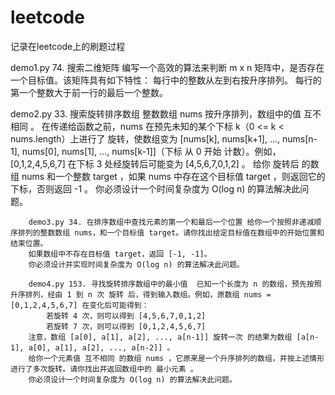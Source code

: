 # leetcode
记录在leetcode上的刷题过程

demo1.py 74. 搜索二维矩阵 编写一个高效的算法来判断 m x n 矩阵中，是否存在一个目标值。该矩阵具有如下特性：
        每行中的整数从左到右按升序排列。
        每行的第一个整数大于前一行的最后一个整数。
        
demo2.py 33. 搜索旋转排序数组 整数数组 nums 按升序排列，数组中的值 互不相同 。
        在传递给函数之前，nums 在预先未知的某个下标 k（0 <= k < nums.length）上进行了 旋转，使数组变为 [nums[k], nums[k+1], ..., nums[n-1], nums[0], nums[1], ...,   nums[k-1]]（下标 从 0 开始 计数）。例如， [0,1,2,4,5,6,7] 在下标 3 处经旋转后可能变为 [4,5,6,7,0,1,2] 。
        给你 旋转后 的数组 nums 和一个整数 target ，如果 nums 中存在这个目标值 target ，则返回它的下标，否则返回 -1 。
        你必须设计一个时间复杂度为 O(log n) 的算法解决此问题。
        
        demo3.py 34. 在排序数组中查找元素的第一个和最后一个位置 给你一个按照非递减顺序排列的整数数组 nums，和一个目标值 target。请你找出给定目标值在数组中的开始位置和结束位置。
        如果数组中不存在目标值 target，返回 [-1, -1]。
        你必须设计并实现时间复杂度为 O(log n) 的算法解决此问题。
        
        demo4.py 153. 寻找旋转排序数组中的最小值  已知一个长度为 n 的数组，预先按照升序排列，经由 1 到 n 次 旋转 后，得到输入数组。例如，原数组 nums = [0,1,2,4,5,6,7] 在变化后可能得到：
            若旋转 4 次，则可以得到 [4,5,6,7,0,1,2]
            若旋转 7 次，则可以得到 [0,1,2,4,5,6,7]
        注意，数组 [a[0], a[1], a[2], ..., a[n-1]] 旋转一次 的结果为数组 [a[n-1], a[0], a[1], a[2], ..., a[n-2]] 。
        给你一个元素值 互不相同 的数组 nums ，它原来是一个升序排列的数组，并按上述情形进行了多次旋转。请你找出并返回数组中的 最小元素 。
        你必须设计一个时间复杂度为 O(log n) 的算法解决此问题。


    

